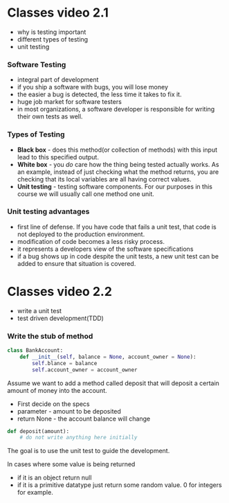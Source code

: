 # Classes video 2.1
- why is testing important
- different types of testing
- unit testing

### Software Testing
- integral part of development
- if you ship a software with bugs, you will lose money
- the easier a bug is detected, the less time it takes to fix it.
- huge job market for software testers
- in most organizations, a software developer is responsible for writing their own tests as well.

### Types of Testing
- **Black box** - does this method(or collection of methods) with this input lead to this specified output.
- **White box** - you *do* care how the thing being tested actually works. As an example, instead of just checking what the method returns, you are checking that its local variables are all having correct values.
- **Unit testing** - testing software components. For our purposes in this course we will usually call one method one unit.

### Unit testing advantages
- first line of defense. If you have code that fails a unit test, that code is not deployed to the production environment.
- modification of code becomes a less risky process.
- it represents a developers view of the software specifications
- if a bug shows up in code despite the unit tests, a new unit test can be added to ensure that situation is covered.

# Classes video 2.2
- write a unit test
- test driven development(TDD)

### Write the stub of method
```python
class BankAccount:
    def __init__(self, balance = None, account_owner = None):
        self.blance = balance
        self.account_owner = account_owner
```
Assume we want to add a method called deposit that will deposit a certain amount of money into the account.
- First decide on the specs
- parameter - amount to be deposited
- return None - the account balance will change
```python
def deposit(amount):
    # do not write anything here initially
```
The goal is to use the unit test to guide the development.

In cases where some value is being returned
- if it is an object return null
- if it is a primitive datatype just return some random value. 0 for integers for example.